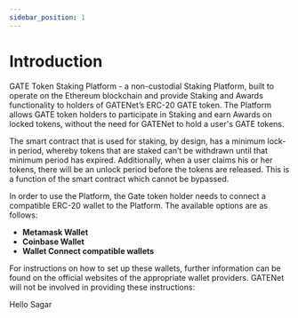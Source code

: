 ```yaml
---
sidebar_position: 1
---
```


# Introduction

GATE Token Staking Platform - a non-custodial Staking Platform, built to operate on the Ethereum blockchain and provide Staking and Awards functionality to holders of GATENet’s ERC-20 GATE token. The Platform allows GATE token holders to participate in Staking and earn Awards on locked tokens, without the need for GATENet to hold a user's GATE tokens.

The smart contract that is used for staking, by design, has a minimum lock-in period, whereby tokens that are staked can’t be withdrawn until that minimum period has expired. Additionally, when a user claims his or her tokens, there will be an unlock period before the tokens are released.  This is  a function of the smart contract which  cannot be bypassed.

In order to use the Platform, the Gate token holder needs to connect a compatible ERC-20 wallet to the Platform. The available options are as follows:

* **Metamask Wallet**
* **Coinbase Wallet**
* **Wallet Connect compatible wallets**

For instructions on how to set up these wallets, further information can be found on the official websites of the appropriate wallet providers. GATENet will not be involved in providing these instructions:

Hello Sagar